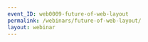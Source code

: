 ```yaml
---
event_ID: web0009-future-of-web-layout
permalink: /webinars/future-of-web-layout/
layout: webinar
---
```

